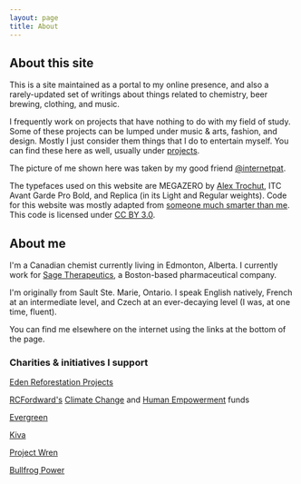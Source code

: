 ```yaml
---
layout: page
title: About
---
```


## About this site

This is a site maintained as a portal to my online presence, and also a rarely-updated set of writings about things related to chemistry, beer brewing, clothing, and music.

I frequently work on projects that have nothing to do with my field of study. Some of these projects can be lumped under music & arts, fashion, and design. Mostly I just consider them things that I do to entertain myself. You can find these here as well, usually under [projects](https://nickuhlig.github.io/projects/).

The picture of me shown here was taken by my good friend [@internetpat](https://www.instagram.com/internetpat/?hl=en).

The typefaces used on this website are MEGAZERO by [Alex Trochut](https://alextrochut.com/), ITC Avant Garde Pro Bold, and Replica (in its Light and Regular weights). Code for this website was mostly adapted from [someone much smarter than me](https://rsms.me). This code is licensed under [CC BY 3.0](https://creativecommons.org/licenses/by/3.0/).

## About me

I'm a Canadian chemist currently living in Edmonton, Alberta. I currently work for [Sage Therapeutics](https://www.sagerx.com), a Boston-based pharmaceutical company.

I'm originally from Sault Ste. Marie, Ontario. I speak English natively, French at an intermediate level, and Czech at an ever-decaying level (I was, at one time, fluent).

You can find me elsewhere on the internet using the links at the bottom of the page. 

### Charities & initiatives I support

[Eden Reforestation Projects](https://edenprojects.org/)

[RCFordward's](https://rcforward.org/) [Climate Change](https://rcforward.org/fund/rc-forward-climate-change-fund/) and [Human Empowerment](https://rcforward.org/fund/human-empowerment/) funds

[Evergreen](https://www.evergreen.ca/)

[Kiva](https://www.kiva.org/)

[Project Wren](https://projectwren.com/)

[Bullfrog Power](https://bullfrogpower.com/)


